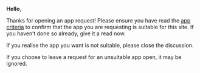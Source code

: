 **Hello**,

Thanks for opening an app request! Please ensure you have read the [app criteria](https://github.com/ImranR98/apps.obtainium.imranr.dev/blob/main/APP_CRITERIA.md) to confirm that the app you are requesting is suitable for this site. If you haven’t done so already, give it a read now.

If you realise the app you want is not suitable, please close the discussion.

If you choose to leave a request for an unsuitable app open, it may be ignored.
